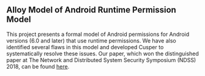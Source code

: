 ## Alloy Model of Android Runtime Permission Model

This project presents a formal model of Android permissions for Android versions (6.0 and later) that use runtime permissions.
We have also identified several flaws in this model and developed Cusper to systematically resolve these issues.
Our paper, which won the distinguished paper at The Network and Distributed System Security Symposium (NDSS) 2018, can be found [here](https://www.ndss-symposium.org/wp-content/uploads/sites/25/2018/02/ndss2018_08-4_Tuncay_paper.pdf).

